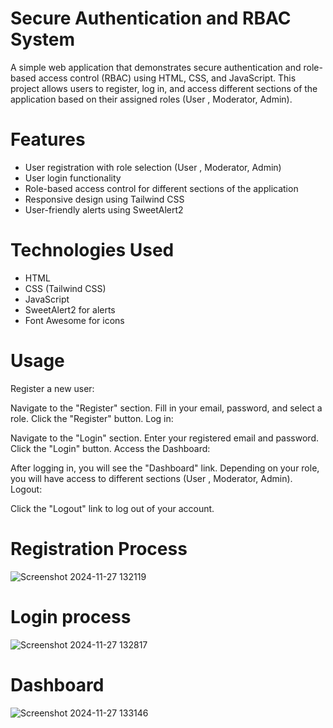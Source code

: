 # Secure Authentication and RBAC System

A simple web application that demonstrates secure authentication and role-based access control (RBAC) using HTML, CSS, and JavaScript. This project allows users to register, log in, and access different sections of the application based on their assigned roles (User , Moderator, Admin).

# Features

- User registration with role selection (User , Moderator, Admin)
- User login functionality
- Role-based access control for different sections of the application
- Responsive design using Tailwind CSS
- User-friendly alerts using SweetAlert2

# Technologies Used

- HTML
- CSS (Tailwind CSS)
- JavaScript
- SweetAlert2 for alerts
- Font Awesome for icons

# Usage
Register a new user:

Navigate to the "Register" section.
Fill in your email, password, and select a role.
Click the "Register" button.
Log in:

Navigate to the "Login" section.
Enter your registered email and password.
Click the "Login" button.
Access the Dashboard:

After logging in, you will see the "Dashboard" link.
Depending on your role, you will have access to different sections (User , Moderator, Admin).
Logout:

Click the "Logout" link to log out of your account.
# Registration Process
![Screenshot 2024-11-27 132119](https://github.com/user-attachments/assets/da8f8728-011a-4831-84ec-f264dca56ed7)
# Login process
![Screenshot 2024-11-27 132817](https://github.com/user-attachments/assets/76cdd13f-e6c9-4ed5-aa01-9f2ef5f4f656)
# Dashboard
![Screenshot 2024-11-27 133146](https://github.com/user-attachments/assets/7835b1a8-5a3b-4698-83dd-e0c821f7691e)
